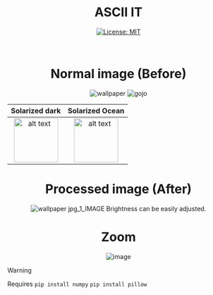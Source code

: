<div align="center">
  
# ASCII IT
[![License: MIT](https://img.shields.io/badge/License-MIT-yellow.svg)](https://opensource.org/licenses/MIT)

<br>

# Normal image (Before)
![wallpaper](https://github.com/user-attachments/assets/658a14f2-feb5-44cc-b6ae-44287e3e23b5)
![gojo](https://github.com/user-attachments/assets/ccc6ecc3-5feb-4fb3-acd0-b98a96222f09)

Solarized dark             |  Solarized Ocean
:-------------------------:|:-------------------------:
 <img src="https://github.com/user-attachments/assets/658a14f2-feb5-44cc-b6ae-44287e3e23b5" alt="alt text" width="100">  |   <img src="https://github.com/user-attachments/assets/ccc6ecc3-5feb-4fb3-acd0-b98a96222f09" alt="alt text" width="100">



# Processed image (After)
![wallpaper jpg_1_IMAGE](https://github.com/user-attachments/assets/fffe4a4e-fb58-49e2-8061-33d2e9299831)
Brightness can be easily adjusted.
# Zoom
![image](https://github.com/user-attachments/assets/ab78f9c6-6e75-40a0-9692-ca3a29b869d0)

</div>

> [!WARNING]  
> Requires `pip install numpy` `pip install pillow`
